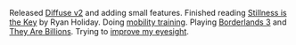 Released [Diffuse v2](https://diffuse.sh) and adding small features. Finished reading [Stillness is the Key](https://www.amazon.de/Stillness-Key-Ryan-Holiday/dp/0525538585/?tag=ryanholidayde-21) by Ryan Holiday. Doing [mobility training](https://www.gowod.app/). Playing [Borderlands 3](https://borderlands.com/) and [They Are Billions](http://www.numantiangames.com/theyarebillions/). Trying to [improve my eyesight](https://gettingstronger.org/2014/08/myopia-a-modern-yet-reversible-disease/).
